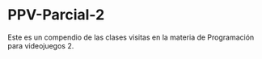 # PPV-Parcial-2
Este es un compendio de las clases visitas en la materia de Programación para videojuegos 2.
